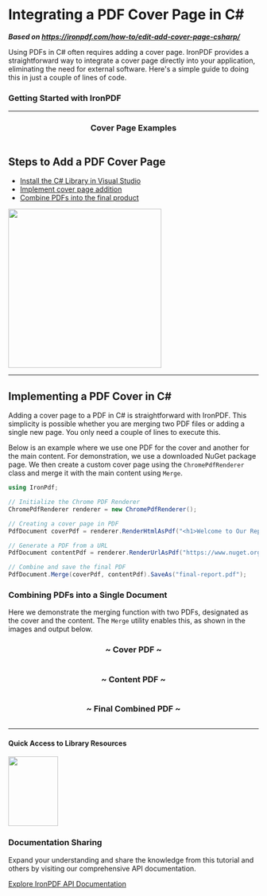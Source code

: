 # Integrating a PDF Cover Page in C&num;

***Based on <https://ironpdf.com/how-to/edit-add-cover-page-csharp/>***


Using PDFs in C# often requires adding a cover page. IronPDF provides a straightforward way to integrate a cover page directly into your application, eliminating the need for external software. Here's a simple guide to doing this in just a couple of lines of code.

<h3>Getting Started with IronPDF</h3>

--------------------------------------

<center>
<h3>Cover Page Examples</h3>
<div style="display: flex; align-items: center; justify-content: center;">
<div class="center-image-wrapper" style="max-width: 150px; margin-right: 20px;">
<img src="https://ironpdf.com/img/faq/edit-add-cover-page-csharp/edit-add-cover-page-csharp.jpg" alt="" class="img-responsive add-shadow">
</div>
<div class="center-image-wrapper" style="max-width: 100px">
<img src="https://ironpdf.com/img/faq/edit-add-cover-page-csharp/edit-add-cover-page-csharp2.png" alt="" class="img-responsive add-shadow">
</div>
<div class="center-image-wrapper" style="max-width: 150px; margin-left: 10px;">
<img src="https://ironpdf.com/img/faq/edit-add-cover-page-csharp/edit-add-cover-page-csharp3.png" alt="" class="img-responsive add-shadow">
</div>
</div>
</center>

<div class="learn-how-section">
<div class="row">
<div class="col-sm-6">
<h2>Steps to Add a PDF Cover Page</h2>
<ul class="list-unstyled">
<li><a href="#anchor-1-install-c-library-to-visual-studio">Install the C# Library in Visual Studio</a></li>
<li><a href="#anchor-2-add-c-pdf-cover-page">Implement cover page addition</a></li>
<li><a href="#anchor-3-merge-pdfs-for-result">Combine PDFs into the final product</a></li>
</div>
<div class="col-sm-6">
<div class="download-card">
<a href="https://ironpdf.com/csharp-pdf.pdf" target="_blank">
<img style="box-shadow: none; width: 308px; height: 320px;" src="https://ironpdf.com/img/faq/pdf-in-csharp-no-button.svg" class="img-responsive learn-how-to-img">
</a>
</div>
</div>
</div>
</div>

<hr class="separator">

## Implementing a PDF Cover in C#

Adding a cover page to a PDF in C# is straightforward with IronPDF. This simplicity is possible whether you are merging two PDF files or adding a single new page. You only need a couple of lines to execute this.

Below is an example where we use one PDF for the cover and another for the main content. For demonstration, we use a downloaded NuGet package page. We then create a custom cover page using the `ChromePdfRenderer` class and merge it with the main content using `Merge`.

```cs
using IronPdf;

// Initialize the Chrome PDF Renderer
ChromePdfRenderer renderer = new ChromePdfRenderer();

// Creating a cover page in PDF
PdfDocument coverPdf = renderer.RenderHtmlAsPdf("<h1>Welcome to Our Report</h1>");

// Generate a PDF from a URL
PdfDocument contentPdf = renderer.RenderUrlAsPdf("https://www.nuget.org/packages/IronPdf/");

// Combine and save the final PDF
PdfDocument.Merge(coverPdf, contentPdf).SaveAs("final-report.pdf");
```

### Combining PDFs into a Single Document

Here we demonstrate the merging function with two PDFs, designated as the cover and the content. The `Merge` utility enables this, as shown in the images and output below.

<div class="row">
<div class="col-md-6">
<center>
<h3>~ Cover PDF ~</h3>
<div class="center-image-wrapper">
<img src="https://ironpdf.com/img/faq/edit-add-cover-page-csharp/edit-add-cover-page-csharp4.png" alt="" class="img-responsive add-shadow">
</div>
</center>
</div>
<div class="col-md-6">
<center>
<h3>~ Content PDF ~</h3>
<div class="center-image-wrapper">
<img src="https://ironpdf.com/img/faq/edit-add-cover-page-csharp/edit-add-cover-page-csharp5.png" alt="" class="img-responsive add-shadow">
</div>
</center>
</div>
</div>

<center>
<h3>~ Final Combined PDF ~</h3>
<div class="center-image-wrapper" style="max-width: 130px;">
<img src="https://ironpdf.com/img/faq/edit-add-cover-page-csharp/edit-add-cover-page-csharp6.png" alt="" class="img-responsive add-shadow">
</div>
<div class="center-image-wrapper">
<img src="https://ironpdf.com/img/faq/edit-add-cover-page-csharp/edit-add-cover-page-csharp7.png" alt="" class="img-responsive add-shadow">
</div>
</center>

<hr class="separator">
<h4 class="tutorial-segment-title">Quick Access to Library Resources</h4>

<div class="tutorial-section">
<div class="row">
<div class="col-sm-4">
<div class="tutorial-image">
<img style="max-width: 110px; width: 100px; height: 140px;" alt="" class="img-responsive add-shadow" src="https://ironpdf.com/img/svgs/documentation.svg" width="100" height="140">
</div>
</div>
<div class="col-sm-8">
<h3>Documentation Sharing</h3>
<p>Expand your understanding and share the knowledge from this tutorial and others by visiting our comprehensive API documentation.</p>
<a class="doc-link" href="https://ironpdf.com/object-reference/api/IronPdf.html" target="_blank">Explore IronPDF API Documentation<i class="fa fa-chevron-right"></i></a>
</div>
</div>
</div>